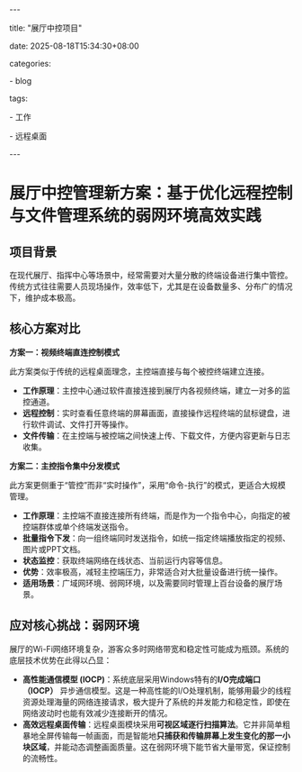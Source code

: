 \---

title: "展厅中控项目"

date: 2025-08-18T15:34:30+08:00

categories:

 \- blog

tags:

 \- 工作

 \- 远程桌面

\---

# 展厅中控管理新方案：基于优化远程控制与文件管理系统的弱网环境高效实践

## 项目背景

在现代展厅、指挥中心等场景中，经常需要对大量分散的终端设备进行集中管控。传统方式往往需要人员现场操作，效率低下，尤其是在设备数量多、分布广的情况下，维护成本极高。

## 核心方案对比

**方案一：视频终端直连控制模式**

此方案类似于传统的远程桌面理念，主控端直接与每个被控终端建立连接。

- **工作原理**：主控中心通过软件直接连接到展厅内各视频终端，建立一对多的监控通道。
- **远程控制**：实时查看任意终端的屏幕画面，直接操作远程终端的鼠标键盘，进行软件调试、文件打开等操作。
- **文件传输**：在主控端与被控端之间快速上传、下载文件，方便内容更新与日志收集。

**方案二：主控指令集中分发模式**

此方案更侧重于“管控”而非“实时操作”，采用“命令-执行”的模式，更适合大规模管理。

- **工作原理**：主控端不直接连接所有终端，而是作为一个指令中心，向指定的被控端群体或单个终端发送指令。
- **批量指令下发**：向一组终端同时发送指令，如统一指定终端播放指定的视频、图片或PPT文档。 
- **状态监控**：获取终端网络在线状态、当前运行内容等信息。
- **优势**：效率极高，减轻主控端压力，非常适合对大批量设备进行统一操作。
- **适用场景**：广域网环境、弱网环境，以及需要同时管理上百台设备的展厅场景。

## 应对核心挑战：弱网环境

展厅的Wi-Fi网络环境复杂，游客众多时网络带宽和稳定性可能成为瓶颈。系统的底层技术优势在此得以凸显：

- **高性能通信模型 (IOCP)**：系统底层采用Windows特有的**I/O完成端口（IOCP）** 异步通信模型。这是一种高性能的I/O处理机制，能够用最少的线程资源处理海量的网络连接请求，极大提升了系统的并发能力和稳定性，即使在网络波动时也能有效减少连接断开的情况。
- **高效远程桌面传输**：远程桌面模块采用**可视区域逐行扫描算法**。它并非简单粗暴地全屏传输每一帧画面，而是智能地**只捕获和传输屏幕上发生变化的那一小块区域**，并能动态调整画面质量。这在弱网环境下能节省大量带宽，保证控制的流畅性。





